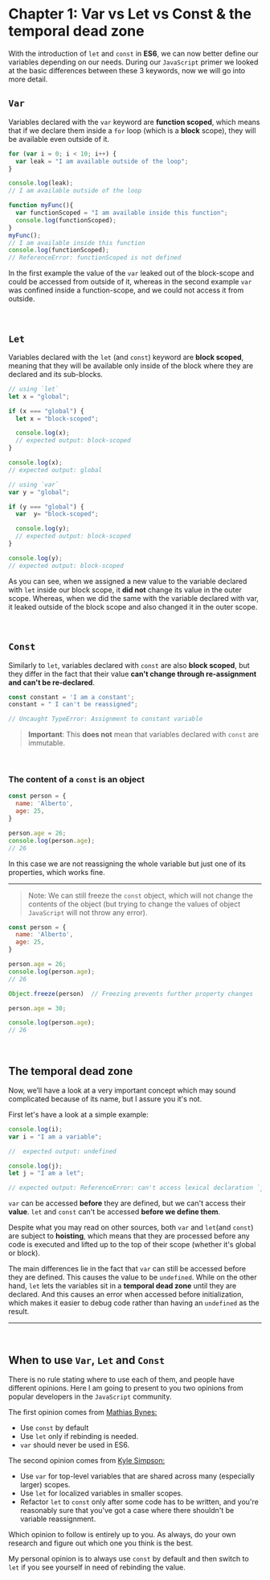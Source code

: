 # Chapter 1: Var vs Let vs Const & the temporal dead zone

With the introduction of `let` and `const` in **ES6**, we can now better define our variables depending on our needs. During our `JavaScript` primer we looked at the basic differences between these 3 keywords, now we will go into more detail.


## `Var`

Variables declared with the `var` keyword are **function scoped**, which means that if we declare them inside a `for` loop (which is a **block** scope), they will be available even outside of it.

```JavaScript
for (var i = 0; i < 10; i++) {
  var leak = "I am available outside of the loop";
}

console.log(leak);
// I am available outside of the loop

function myFunc(){
  var functionScoped = "I am available inside this function";
  console.log(functionScoped);
}
myFunc();
// I am available inside this function
console.log(functionScoped);
// ReferenceError: functionScoped is not defined
```

In the first example the value of the `var` leaked out of the block-scope and could be accessed from outside of it, whereas in the second example `var` was confined inside a function-scope, and we could not access it from outside.

&nbsp;

## `Let`

Variables declared with the `let` (and `const`) keyword are **block scoped**, meaning that they will be available only inside of the block where they are declared and its sub-blocks.

```JavaScript
// using `let`
let x = "global";

if (x === "global") {
  let x = "block-scoped";

  console.log(x);
  // expected output: block-scoped
}

console.log(x);
// expected output: global

// using `var`
var y = "global";

if (y === "global") {
  var  y= "block-scoped";

  console.log(y);
  // expected output: block-scoped
}

console.log(y);
// expected output: block-scoped
```

As you can see, when we assigned a new value to the variable declared with `let` inside our block scope, it **did not** change its value in the outer scope. Whereas, when we did the same with the variable declared with var, it leaked outside of the block scope and also changed it in the outer scope.

&nbsp;

## `Const`

Similarly to `let`, variables declared with `const` are also **block scoped**, but they differ in the fact that their value **can't change through re-assignment and can't be re-declared**.

```JavaScript
const constant = 'I am a constant';
constant = " I can't be reassigned";

// Uncaught TypeError: Assignment to constant variable
```

>**Important**:
This **does not** mean that variables declared with `const` are immutable.

&nbsp;

### The content of a `const` is an object

```JavaScript
const person = {
  name: 'Alberto',
  age: 25,
}

person.age = 26;
console.log(person.age);
// 26
```

In this case we are not reassigning the whole variable but just one of its properties, which works fine.

---

>Note: We can still freeze the `const` object, which will not change the contents of the object (but trying to change the values of object `JavaScript` will not throw any error).

```JavaScript
const person = {
  name: 'Alberto',
  age: 25,
}

person.age = 26;
console.log(person.age);
// 26

Object.freeze(person)  // Freezing prevents further property changes

person.age = 30;

console.log(person.age);
// 26
```

&nbsp;

## The temporal dead zone

Now, we’ll have a look at a very important concept which may sound complicated because of its name, but I assure you it's not.

First let's have a look at a simple example:

```javascript
console.log(i);
var i = "I am a variable";

//  expected output: undefined

console.log(j);
let j = "I am a let";

// expected output: ReferenceError: can't access lexical declaration `j' before initialization
```

`var` can be accessed **before** they are defined, but we can't access their **value**.
`let` and `const` can't be accessed **before we define them**.

Despite what you may read on other sources, both `var` and `let`(and `const`) are subject to **hoisting**, which means that they are processed before any code is executed and lifted up to the top of their scope (whether it's global or block).

The main differences lie in the fact that `var` can still be accessed before they are defined. This causes the value to be `undefined`. While on the other hand, `let` lets the variables sit in a **temporal dead zone** until they are declared. And this causes an error when accessed before initialization, which makes it easier to debug code rather than having an `undefined` as the result.

---
&nbsp;

## When to use `Var`, `Let` and `Const`

There is no rule stating where to use each of them, and people have different opinions. Here I am going to present to you two opinions from popular developers in the `JavaScript` community.

The first opinion comes from [Mathias Bynes:](https://mathiasbynens.be/notes/es6-const)

- Use `const` by default
- Use `let` only if rebinding is needed.
- `var` should never be used in ES6.

The second opinion comes from [Kyle Simpson:](https://me.getify.com/)

- Use `var` for top-level variables that are shared across many (especially larger) scopes.
- Use `let` for localized variables in smaller scopes.
- Refactor `let` to `const` only after some code has to be written, and you're reasonably sure that you've got a case where there shouldn't be variable reassignment.

Which opinion to follow is entirely up to you. As always, do your own research and figure out which one you think is the best.

My personal opinion is to always use `const` by default and then switch to `let` if you see yourself in need of rebinding the value.
